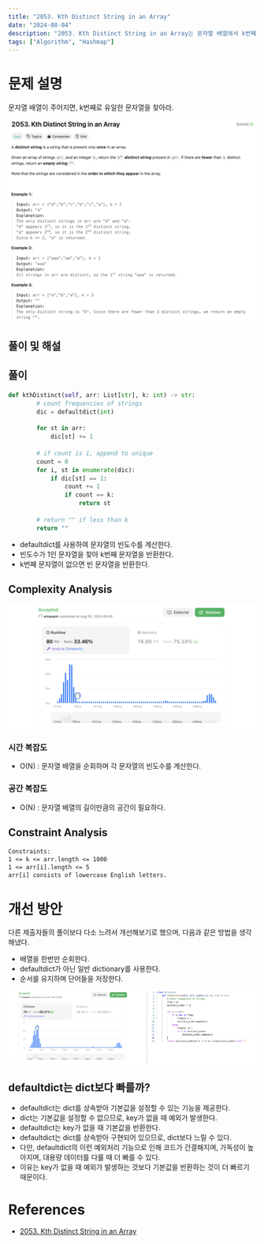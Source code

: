 ```yaml
---
title: "2053. Kth Distinct String in an Array"
date: "2024-08-04"
description: "2053. Kth Distinct String in an Array는 문자열 배열에서 k번째로 유일한 문자열을 찾는 문제다."
tags: ["Algorithm", "Hashmap"]
---
```


# 문제 설명
문자열 배열이 주어지면, k번째로 유일한 문자열을 찾아라.

![2053](../../../images/LEET/2053/2053.png)

## 풀이 및 해설

## 풀이
```python
def kthDistinct(self, arr: List[str], k: int) -> str:
        # count frequencies of strings
        dic = defaultdict(int)

        for st in arr:
            dic[st] += 1
        
        # if count is 1, append to unique
        count = 0
        for i, st in enumerate(dic):
            if dic[st] == 1:
                count += 1
                if count == k:
                    return st
        
        # return "" if less than k
        return ""
```
- defaultdict를 사용하여 문자열의 빈도수를 계산한다.
- 빈도수가 1인 문자열을 찾아 k번째 문자열을 반환한다.
- k번째 문자열이 없으면 빈 문자열을 반환한다.

## Complexity Analysis
![tc](../../../images/LEET/2053/tc.png)

### 시간 복잡도
- O(N) : 문자열 배열을 순회하며 각 문자열의 빈도수를 계산한다.

### 공간 복잡도
- O(N) : 문자열 배열의 길이만큼의 공간이 필요하다.

## Constraint Analysis
```
Constraints:
1 <= k <= arr.length <= 1000
1 <= arr[i].length <= 5
arr[i] consists of lowercase English letters.
```

# 개선 방안
다른 제출자들의 풀이보다 다소 느려서 개선해보기로 했으며, 다음과 같은 방법을 생각해냈다.
- 배열을 한번만 순회한다.
- defaultdict가 아닌 일반 dictionary를 사용한다.
- 순서를 유지하며 단어들을 저장한다.

![tc2](../../../images/LEET/2053/tc2.png)

## defaultdict는 dict보다 빠를까?
- defaultdict는 dict를 상속받아 기본값을 설정할 수 있는 기능을 제공한다.
- dict는 기본값을 설정할 수 없으므로, key가 없을 때 예외가 발생한다.
- defaultdict는 key가 없을 때 기본값을 반환한다.
- defaultdict는 dict를 상속받아 구현되어 있으므로, dict보다 느릴 수 있다.
- 다만, defaultdict의 이런 예외처리 기능으로 인해 코드가 간결해지며, 가독성이 높아지며, 대용량 데이터를 다룰 때 더 빠를 수 있다.
- 이유는 key가 없을 때 예외가 발생하는 것보다 기본값을 반환하는 것이 더 빠르기 때문이다.

# References
- [2053. Kth Distinct String in an Array](https://leetcode.com/problems/kth-distinct-string-in-an-array/)